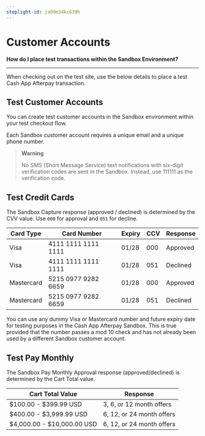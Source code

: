 ```yaml
---
stoplight-id: ja09m34kc639h
---
```




# Customer Accounts

**How do I place test transactions within the Sandbox Environment?**

---

When checking out on the test site, use the below details to place a test Cash App Afterpay transaction.

## Test Customer Accounts

You can create test customer accounts in the Sandbox environment within your test checkout flow. 

Each Sandbox customer account requires a unique email and a unique phone number.

<!-- theme: danger -->
> **Warning**
>
> No SMS (Short Message Service) text notifications with six-digit verification codes are sent in the Sandbox. Instead, use 111111 as the verification code.

## Test Credit Cards

The Sandbox Capture response (approved / declined) is determined by the CVV value. Use `000` for approval and `051` for decline.

|Card Type|	Card Number|	Expiry	|CCV	|Response|
|---|----|--|--|--|
| Visa | 4111 1111 1111 1111 |	01/28 |	000	| Approved |
| Visa | 4111 1111 1111 1111	| 01/28	| 051	| Declined |
| Mastercard | 5215 0977 9282 6659 | 01/28 | 000 | Approved |
| Mastercard | 5215 0977 9282 6659 | 01/28 | 051 | Declined |

You can use any dummy Visa or Mastercard number and future expiry date for testing purposes in the Cash App Afterpay Sandbox. This is true provided that the number passes a mod 10 check and has not already been used by a different Sandbox customer account.

## Test Pay Monthly

The Sandbox Pay Monthly Approval response (approved/declined) is determined by the Cart Total value.

|Cart Total Value |Response |
|----|---|
|$100.00 - $399.99 USD | 3, 6, or 12 month offers |
|$400.00 - $3,999.99 USD | 6, 12, or 24 month offers|
|$4,000.00 - $10,000.00 USD | 6, 12, or 24 month offers |

